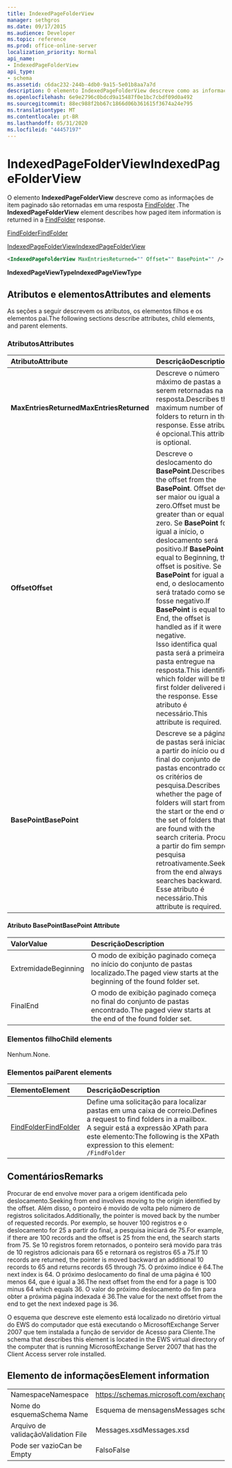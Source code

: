 ```yaml
---
title: IndexedPageFolderView
manager: sethgros
ms.date: 09/17/2015
ms.audience: Developer
ms.topic: reference
ms.prod: office-online-server
localization_priority: Normal
api_name:
- IndexedPageFolderView
api_type:
- schema
ms.assetid: c6dac232-244b-4db0-9a15-5e01b8aa7a7d
description: O elemento IndexedPageFolderView descreve como as informações de item paginado são retornadas em uma resposta FindFolder.
ms.openlocfilehash: 6e9e2796c0bdcd9a15487f0e1bc7cbdf09d0a492
ms.sourcegitcommit: 88ec988f2bb67c1866d06b361615f3674a24e795
ms.translationtype: MT
ms.contentlocale: pt-BR
ms.lasthandoff: 05/31/2020
ms.locfileid: "44457197"
---
```

# <a name="indexedpagefolderview"></a><span data-ttu-id="1ca61-103">IndexedPageFolderView</span><span class="sxs-lookup"><span data-stu-id="1ca61-103">IndexedPageFolderView</span></span>

<span data-ttu-id="1ca61-104">O elemento **IndexedPageFolderView** descreve como as informações de item paginado são retornadas em uma resposta [FindFolder](findfolder.md) .</span><span class="sxs-lookup"><span data-stu-id="1ca61-104">The **IndexedPageFolderView** element describes how paged item information is returned in a [FindFolder](findfolder.md) response.</span></span> 
  
[<span data-ttu-id="1ca61-105">FindFolder</span><span class="sxs-lookup"><span data-stu-id="1ca61-105">FindFolder</span></span>](findfolder.md)
  
[<span data-ttu-id="1ca61-106">IndexedPageFolderView</span><span class="sxs-lookup"><span data-stu-id="1ca61-106">IndexedPageFolderView</span></span>](indexedpagefolderview.md)
  
```xml
<IndexedPageFolderView MaxEntriesReturned="" Offset="" BasePoint="" />
```

 <span data-ttu-id="1ca61-107">**IndexedPageViewType**</span><span class="sxs-lookup"><span data-stu-id="1ca61-107">**IndexedPageViewType**</span></span>
## <a name="attributes-and-elements"></a><span data-ttu-id="1ca61-108">Atributos e elementos</span><span class="sxs-lookup"><span data-stu-id="1ca61-108">Attributes and elements</span></span>

<span data-ttu-id="1ca61-109">As seções a seguir descrevem os atributos, os elementos filhos e os elementos pai.</span><span class="sxs-lookup"><span data-stu-id="1ca61-109">The following sections describe attributes, child elements, and parent elements.</span></span>
  
### <a name="attributes"></a><span data-ttu-id="1ca61-110">Atributos</span><span class="sxs-lookup"><span data-stu-id="1ca61-110">Attributes</span></span>

|<span data-ttu-id="1ca61-111">**Atributo**</span><span class="sxs-lookup"><span data-stu-id="1ca61-111">**Attribute**</span></span>|<span data-ttu-id="1ca61-112">**Descrição**</span><span class="sxs-lookup"><span data-stu-id="1ca61-112">**Description**</span></span>|
|:-----|:-----|
|<span data-ttu-id="1ca61-113">**MaxEntriesReturned**</span><span class="sxs-lookup"><span data-stu-id="1ca61-113">**MaxEntriesReturned**</span></span> <br/> |<span data-ttu-id="1ca61-114">Descreve o número máximo de pastas a serem retornadas na resposta.</span><span class="sxs-lookup"><span data-stu-id="1ca61-114">Describes the maximum number of folders to return in the response.</span></span> <span data-ttu-id="1ca61-115">Esse atributo é opcional.</span><span class="sxs-lookup"><span data-stu-id="1ca61-115">This attribute is optional.</span></span>  <br/> |
|<span data-ttu-id="1ca61-116">**Offset**</span><span class="sxs-lookup"><span data-stu-id="1ca61-116">**Offset**</span></span> <br/> |<span data-ttu-id="1ca61-117">Descreve o deslocamento do **BasePoint**.</span><span class="sxs-lookup"><span data-stu-id="1ca61-117">Describes the offset from the **BasePoint**.</span></span> <span data-ttu-id="1ca61-118">Offset deve ser maior ou igual a zero.</span><span class="sxs-lookup"><span data-stu-id="1ca61-118">Offset must be greater than or equal to zero.</span></span> <span data-ttu-id="1ca61-119">Se **BasePoint** for igual a início, o deslocamento será positivo.</span><span class="sxs-lookup"><span data-stu-id="1ca61-119">If **BasePoint** is equal to Beginning, the offset is positive.</span></span> <span data-ttu-id="1ca61-120">Se **BasePoint** for igual a end, o deslocamento será tratado como se fosse negativo.</span><span class="sxs-lookup"><span data-stu-id="1ca61-120">If **BasePoint** is equal to End, the offset is handled as if it were negative.</span></span>  <br/> <span data-ttu-id="1ca61-121">Isso identifica qual pasta será a primeira pasta entregue na resposta.</span><span class="sxs-lookup"><span data-stu-id="1ca61-121">This identifies which folder will be the first folder delivered in the response.</span></span> <span data-ttu-id="1ca61-122">Esse atributo é necessário.</span><span class="sxs-lookup"><span data-stu-id="1ca61-122">This attribute is required.</span></span>  <br/> |
|<span data-ttu-id="1ca61-123">**BasePoint**</span><span class="sxs-lookup"><span data-stu-id="1ca61-123">**BasePoint**</span></span> <br/> |<span data-ttu-id="1ca61-124">Descreve se a página de pastas será iniciada a partir do início ou do final do conjunto de pastas encontrado com os critérios de pesquisa.</span><span class="sxs-lookup"><span data-stu-id="1ca61-124">Describes whether the page of folders will start from the start or the end of the set of folders that are found with the search criteria.</span></span> <span data-ttu-id="1ca61-125">Procurar a partir do fim sempre pesquisa retroativamente.</span><span class="sxs-lookup"><span data-stu-id="1ca61-125">Seeking from the end always searches backward.</span></span> <span data-ttu-id="1ca61-126">Esse atributo é necessário.</span><span class="sxs-lookup"><span data-stu-id="1ca61-126">This attribute is required.</span></span>  <br/> |
   
#### <a name="basepoint-attribute"></a><span data-ttu-id="1ca61-127">Atributo BasePoint</span><span class="sxs-lookup"><span data-stu-id="1ca61-127">BasePoint Attribute</span></span>

|<span data-ttu-id="1ca61-128">**Valor**</span><span class="sxs-lookup"><span data-stu-id="1ca61-128">**Value**</span></span>|<span data-ttu-id="1ca61-129">**Descrição**</span><span class="sxs-lookup"><span data-stu-id="1ca61-129">**Description**</span></span>|
|:-----|:-----|
|<span data-ttu-id="1ca61-130">Extremidade</span><span class="sxs-lookup"><span data-stu-id="1ca61-130">Beginning</span></span>  <br/> |<span data-ttu-id="1ca61-131">O modo de exibição paginado começa no início do conjunto de pastas localizado.</span><span class="sxs-lookup"><span data-stu-id="1ca61-131">The paged view starts at the beginning of the found folder set.</span></span>  <br/> |
|<span data-ttu-id="1ca61-132">Final</span><span class="sxs-lookup"><span data-stu-id="1ca61-132">End</span></span>  <br/> |<span data-ttu-id="1ca61-133">O modo de exibição paginado começa no final do conjunto de pastas encontrado.</span><span class="sxs-lookup"><span data-stu-id="1ca61-133">The paged view starts at the end of the found folder set.</span></span>  <br/> |
   
### <a name="child-elements"></a><span data-ttu-id="1ca61-134">Elementos filho</span><span class="sxs-lookup"><span data-stu-id="1ca61-134">Child elements</span></span>

<span data-ttu-id="1ca61-135">Nenhum.</span><span class="sxs-lookup"><span data-stu-id="1ca61-135">None.</span></span>
  
### <a name="parent-elements"></a><span data-ttu-id="1ca61-136">Elementos pai</span><span class="sxs-lookup"><span data-stu-id="1ca61-136">Parent elements</span></span>

|<span data-ttu-id="1ca61-137">**Elemento**</span><span class="sxs-lookup"><span data-stu-id="1ca61-137">**Element**</span></span>|<span data-ttu-id="1ca61-138">**Descrição**</span><span class="sxs-lookup"><span data-stu-id="1ca61-138">**Description**</span></span>|
|:-----|:-----|
|[<span data-ttu-id="1ca61-139">FindFolder</span><span class="sxs-lookup"><span data-stu-id="1ca61-139">FindFolder</span></span>](findfolder.md) <br/> |<span data-ttu-id="1ca61-140">Define uma solicitação para localizar pastas em uma caixa de correio.</span><span class="sxs-lookup"><span data-stu-id="1ca61-140">Defines a request to find folders in a mailbox.</span></span>  <br/> <span data-ttu-id="1ca61-141">A seguir está a expressão XPath para este elemento:</span><span class="sxs-lookup"><span data-stu-id="1ca61-141">The following is the XPath expression to this element:</span></span>  <br/>  `/FindFolder` <br/> |
   
## <a name="remarks"></a><span data-ttu-id="1ca61-142">Comentários</span><span class="sxs-lookup"><span data-stu-id="1ca61-142">Remarks</span></span>

<span data-ttu-id="1ca61-143">Procurar de end envolve mover para a origem identificada pelo deslocamento.</span><span class="sxs-lookup"><span data-stu-id="1ca61-143">Seeking from end involves moving to the origin identified by the offset.</span></span> <span data-ttu-id="1ca61-144">Além disso, o ponteiro é movido de volta pelo número de registros solicitados.</span><span class="sxs-lookup"><span data-stu-id="1ca61-144">Additionally, the pointer is moved back by the number of requested records.</span></span> <span data-ttu-id="1ca61-145">Por exemplo, se houver 100 registros e o deslocamento for 25 a partir do final, a pesquisa iniciará de 75.</span><span class="sxs-lookup"><span data-stu-id="1ca61-145">For example, if there are 100 records and the offset is 25 from the end, the search starts from 75.</span></span> <span data-ttu-id="1ca61-146">Se 10 registros forem retornados, o ponteiro será movido para trás de 10 registros adicionais para 65 e retornará os registros 65 a 75.</span><span class="sxs-lookup"><span data-stu-id="1ca61-146">If 10 records are returned, the pointer is moved backward an additional 10 records to 65 and returns records 65 through 75.</span></span> <span data-ttu-id="1ca61-147">O próximo índice é 64.</span><span class="sxs-lookup"><span data-stu-id="1ca61-147">The next index is 64.</span></span> <span data-ttu-id="1ca61-148">O próximo deslocamento do final de uma página é 100 menos 64, que é igual a 36.</span><span class="sxs-lookup"><span data-stu-id="1ca61-148">The next offset from the end for a page is 100 minus 64 which equals 36.</span></span> <span data-ttu-id="1ca61-149">O valor do próximo deslocamento do fim para obter a próxima página indexada é 36.</span><span class="sxs-lookup"><span data-stu-id="1ca61-149">The value for the next offset from the end to get the next indexed page is 36.</span></span>
  
<span data-ttu-id="1ca61-150">O esquema que descreve este elemento está localizado no diretório virtual do EWS do computador que está executando o MicrosoftExchange Server 2007 que tem instalada a função de servidor de Acesso para Cliente.</span><span class="sxs-lookup"><span data-stu-id="1ca61-150">The schema that describes this element is located in the EWS virtual directory of the computer that is running MicrosoftExchange Server 2007 that has the Client Access server role installed.</span></span>
  
## <a name="element-information"></a><span data-ttu-id="1ca61-151">Elemento de informações</span><span class="sxs-lookup"><span data-stu-id="1ca61-151">Element information</span></span>

|||
|:-----|:-----|
|<span data-ttu-id="1ca61-152">Namespace</span><span class="sxs-lookup"><span data-stu-id="1ca61-152">Namespace</span></span>  <br/> |https://schemas.microsoft.com/exchange/services/2006/messages  <br/> |
|<span data-ttu-id="1ca61-153">Nome do esquema</span><span class="sxs-lookup"><span data-stu-id="1ca61-153">Schema Name</span></span>  <br/> |<span data-ttu-id="1ca61-154">Esquema de mensagens</span><span class="sxs-lookup"><span data-stu-id="1ca61-154">Messages schema</span></span>  <br/> |
|<span data-ttu-id="1ca61-155">Arquivo de validação</span><span class="sxs-lookup"><span data-stu-id="1ca61-155">Validation File</span></span>  <br/> |<span data-ttu-id="1ca61-156">Messages.xsd</span><span class="sxs-lookup"><span data-stu-id="1ca61-156">Messages.xsd</span></span>  <br/> |
|<span data-ttu-id="1ca61-157">Pode ser vazio</span><span class="sxs-lookup"><span data-stu-id="1ca61-157">Can be Empty</span></span>  <br/> |<span data-ttu-id="1ca61-158">Falso</span><span class="sxs-lookup"><span data-stu-id="1ca61-158">False</span></span>  <br/> |
   

